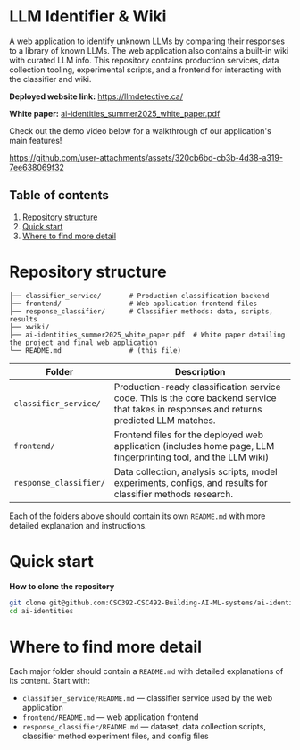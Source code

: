 # LLM Identifier & Wiki

A web application to identify unknown LLMs by comparing their responses to a library of known 
LLMs. The web application also contains a built-in wiki with curated LLM info. This repository 
contains production services, data collection tooling, experimental scripts, and a frontend
for interacting with the classifier and wiki.

**Deployed website link:** https://llmdetective.ca/

**White paper:** [ai-identities_summer2025_white_paper.pdf](ai-identities_summer2025_white_paper.pdf)

Check out the demo video below for a walkthrough of our application's main features! 

https://github.com/user-attachments/assets/320cb6bd-cb3b-4d38-a319-7ee638069f32

## Table of contents

1. [Repository structure](#repository-structure)
2. [Quick start](#quick-start)
3. [Where to find more detail](#where-to-find-more-detail)


# Repository structure

```
├── classifier_service/       # Production classification backend
├── frontend/                 # Web application frontend files
├── response_classifier/      # Classifier methods: data, scripts, results
├── xwiki/                    
├── ai-identities_summer2025_white_paper.pdf  # White paper detailing the project and final web application              
└── README.md                 # (this file)
```

| Folder         | Description                                                                                                                               |
| -------------- |-------------------------------------------------------------------------------------------------------------------------------------------|
| `classifier_service/` | Production-ready classification service code. This is the core backend service that takes in responses and returns predicted LLM matches. |
| `frontend/`    | Frontend files for the deployed web application (includes home page, LLM fingerprinting tool, and the LLM wiki)
| `response_classifier/` | Data collection, analysis scripts, model experiments, configs, and results for classifier methods research.                               |                             

Each of the folders above should contain its own `README.md` with more detailed explanation and instructions.

# Quick start

**How to clone the repository**

```bash
git clone git@github.com:CSC392-CSC492-Building-AI-ML-systems/ai-identities.git
cd ai-identities
```

# Where to find more detail

Each major folder should contain a `README.md` with detailed explanations of its content. Start with:

* `classifier_service/README.md` — classifier service used by the web application
* `frontend/README.md` — web application frontend
* `response_classifier/README.md` — dataset, data collection scripts, classifier method experiment files, and config files

